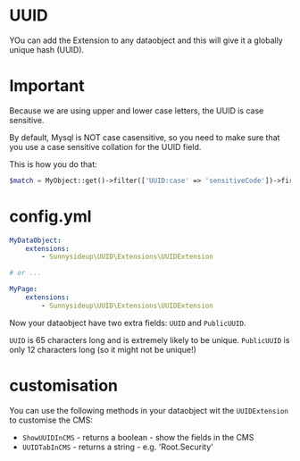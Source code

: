 # UUID

YOu can add the Extension to any dataobject and this will give it a globally unique hash (UUID).

# Important

Because we are using upper and lower case letters, the UUID is case sensitive.

By default, Mysql is NOT case casensitive, so you need to make sure that you use a case sensitive collation for the UUID field.

This is how you do that:

```php
$match = MyObject::get()->filter(['UUID:case' => 'sensitiveCode'])->first();
```

# config.yml

```yml
MyDataObject:
    extensions:
        - Sunnysideup\UUID\Extensions\UUIDExtension

# or ...

MyPage:
    extensions:
        - Sunnysideup\UUID\Extensions\UUIDExtension
```

Now your dataobject have two extra fields: `UUID` and `PublicUUID`.

`UUID` is 65 characters long and is extremely likely to be unique.
`PublicUUID` is only 12 characters long (so it might not be unique!)

# customisation

You can use the following methods in your dataobject wit the `UUIDExtension` to customise the CMS:

-   `ShowUUIDInCMS` - returns a boolean - show the fields in the CMS
-   `UUIDTabInCMS` - returns a string - e.g. 'Root.Security'
